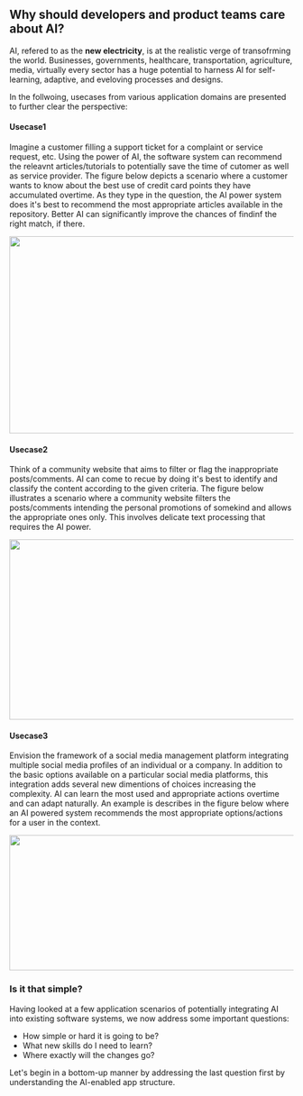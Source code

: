 ## Why should developers and product teams care about AI?
AI, refered to as the **new electricity**, is at the realistic verge of transofrming the world. Businesses, governments, healthcare, transportation, agriculture, media, virtually every sector has a huge potential to harness AI for self-learning, adaptive, and eveloving processes and designs.

In the follwoing, usecases from various application domains are presented to further clear the perspective:

#### Usecase1
Imagine a customer filling a support ticket for a complaint or service request, etc. Using the power of AI, the software system can recommend the releavnt articles/tutorials to potentially save the time of cutomer as well as service provider. The figure below depicts a scenario where a customer wants to know about the best use of credit card points they have accumulated overtime. As they type in the question, the AI power system does it's best to recommend the most appropriate articles available in the repository. Better AI can significantly improve the chances of findinf the right match, if there.
<p align="center">
<img src="https://user-images.githubusercontent.com/7511849/208298674-d7bc62e0-4e23-4231-9c0e-877199146e2b.png" width="750" height="350" />
</p>

#### Usecase2
Think of a community website that aims to filter or flag the inappropriate posts/comments. AI can come to recue by doing it's best to identify and classify the content according to the given criteria. The figure below illustrates a scenario where a community website filters the posts/comments intending the personal promotions of somekind and allows the appropriate ones only. This involves delicate text processing that requires the AI power. 
<p align="center">
<img src="https://user-images.githubusercontent.com/7511849/208298694-b6553d74-b2ba-4de1-9a9c-97211c78c05c.png" width="600" height="320" />
</p>

#### Usecase3
Envision the framework of a social media management platform integrating multiple social media profiles of an individual or a company. In addition to the basic options available on a particular social media platforms, this integration adds several new dimentions of choices increasing the complexity. AI can learn the most used and appropriate actions overtime and can adapt naturally. An example is describes in the figure below where an AI powered system recommends the most appropriate options/actions for a user in the context.
<p align="center">
<img src="https://user-images.githubusercontent.com/7511849/208298700-5fb03797-a3ae-4d3c-9a9e-516226a690c6.png" width="550" height="240" />
</p>

### Is it that simple?
Having looked at a few application scenarios of potentially integrating AI into existing software systems, we now address some important questions:

- How simple or hard it is going to be?
- What new skills do I need to learn?
- Where exactly will the changes go?

Let's begin in a bottom-up manner by addressing the last question first by understanding the AI-enabled app structure. 
